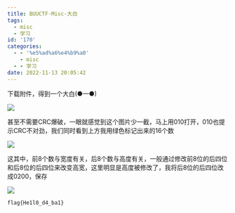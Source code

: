 ```yaml
---
title: BUUCTF-Misc-大白
tags:
  - misc
  - 学习
id: '170'
categories:
  - - '%e5%ad%a6%e4%b9%a0'
    - misc
  - - 学习
date: 2022-11-13 20:05:42
---
```


下载附件，得到一个大白(●—●)

![](https://pic.niaoluo.top/%E7%BD%91%E7%AB%99%E8%B0%83%E7%94%A8/misc%E9%9C%80%E8%A6%81/BUUCTF-Misc-%E4%BD%A0%E7%AB%9F%E7%84%B6%E8%B5%B6%E6%88%91%E8%B5%B0/image-7.png)

甚至不需要CRC爆破，一眼就感觉到这个图片少一截，马上用010打开，010也提示CRC不对劲，我们同时看到上方我用绿色标记出来的16个数

![](https://pic.niaoluo.top/%E7%BD%91%E7%AB%99%E8%B0%83%E7%94%A8/misc%E9%9C%80%E8%A6%81/BUUCTF-Misc-%E4%BD%A0%E7%AB%9F%E7%84%B6%E8%B5%B6%E6%88%91%E8%B5%B0/%E5%B1%8F%E5%B9%95%E6%88%AA%E5%9B%BE-2022-11-13-195328-1024x652.jpg)

这其中，前8个数与宽度有关，后8个数与高度有关，一般通过修改前8位的后四位和后8位的后四位来改变高宽，这里明显是高度被修改了，我将后8位的后四位改成0200，保存

![](https://pic.niaoluo.top/%E7%BD%91%E7%AB%99%E8%B0%83%E7%94%A8/misc%E9%9C%80%E8%A6%81/BUUCTF-Misc-%E4%BD%A0%E7%AB%9F%E7%84%B6%E8%B5%B6%E6%88%91%E8%B5%B0/image-8-1024x721.png)

```
flag{He1l0_d4_ba1}
```